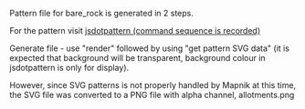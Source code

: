 Pattern file for bare_rock is generated in 2 steps.

For the pattern visit [jsdotpattern (command sequence is recorded)](http://www.imagico.de/map/jsdotpattern.php#x,256,jdp40999;g,10,32,32;rx,25,2,32,32;rx,25,2,32,32;rx,25,2,32,32;rx,25,2,32,32;rd,0,0,1,rock,0.25,24,24,0,jdp18937,8a99a5,eee5dc;)

Generate file - use "render" followed by using "get pattern SVG data" (it is expected that background will be transparent, background colour in jsdotpattern is only for display).

However, since SVG patterns is not properly handled by Mapnik at this time, the SVG file was converted to a PNG file with alpha channel, allotments.png